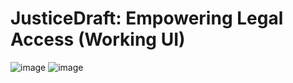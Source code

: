 # JusticeDraft: Empowering Legal Access (Working UI)
![image](https://github.com/user-attachments/assets/559a2822-90f4-447e-9be5-d7c252c6940e)
![image](https://github.com/user-attachments/assets/83a27011-00c1-4514-a5bd-fe6f4f773d4b)

